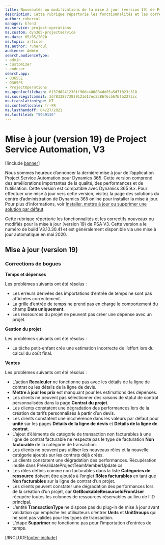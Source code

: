 ```yaml
---
title: Nouveautés ou modifications de la mise à jour (version 19) de Project Service Automation (correctif logiciel), V3
description: Cette rubrique répertorie les fonctionnalités et les correctifs disponibles pour la mise à jour (version 19) de Project Service Automation, V3.
author: ruhercul
manager: kfend
ms.service: project-operations
ms.custom: dyn365-projectservice
ms.date: 05/05/2020
ms.topic: article
ms.author: ruhercul
audience: Admin
search.audienceType:
- admin
- customizer
- enduser
search.app:
- D365CE
- D365PS
- ProjectOperations
ms.openlocfilehash: 0137d0241238ff96de406884dd05a5d7f023c318
ms.sourcegitcommit: 3d78338773929121d17ec3386f6cb67bfb2272cc
ms.translationtype: HT
ms.contentlocale: fr-FR
ms.lasthandoff: 04/27/2021
ms.locfileid: "5949136"
---
```

# <a name="project-service-automation-update-release-19-v3"></a>Mise à jour (version 19) de Project Service Automation, V3

[!include [banner](../includes/psa-now-project-operations.md)]

Nous sommes heureux d’annoncer la dernière mise à jour de l’application Project Service Automation pour Dynamics 365. Cette version comprend des améliorations importantes de la qualité, des performances et de l’utilisation. Cette version est compatible avec Dynamics 365 9.x. Pour effectuer une mise à jour vers cette version, visitez la page des solutions du centre d’administration de Dynamics 365 online pour installer la mise à jour. Pour plus d’informations, voir [Installer, mettre à jour ou supprimer une solution par défaut](/power-platform/admin/install-remove-preferred-solution).

Cette rubrique répertorie les fonctionnalités et les correctifs nouveaux ou modifiés pour la mise à jour (version 19) de PSA V3. Cette version a le numéro de build V3.10.30.41 et est généralement disponible via une mise à jour automatique en mai 2020.

## <a name="update-release-19"></a>Mise à jour (version 19)

### <a name="bug-fixes"></a>Corrections de bogues

**Temps et dépenses**

Les problèmes suivants ont été résolus : 

- Les erreurs dérivées des importations d’entrée de temps ne sont pas affichées correctement.
- La grille d’entrée de temps ne prend pas en charge le comportement du champ **Date uniquement**.
- Les ressources du projet ne peuvent pas créer une dépense avec un projet.

**Gestion du projet**

Les problèmes suivants ont été résolus : 

-  La tâche petit-enfant crée une estimation incorrecte de l’effort lors du calcul du coût final.

**Ventes**

Les problèmes suivants ont été résolus : 

- L’action **Recalculer** ne fonctionne pas avec les détails de la ligne de contrat ou les détails de la ligne de devis.
- **Mettre à jour les prix** est manquant pour les estimations des dépenses.
-  Les clients ne peuvent pas sélectionner des raisons de statut de contrat personnalisées dans la page **Contrat du projet**.
- Les clients constatent une dégradation des performances lors de la création de tarifs personnalisés à partir d’un devis.
- Les clients constatent une incohérence dans les valeurs par défaut pour **unité** sur les pages **Détails de la ligne de devis** et **Détails de la ligne de contrat**.
- L’ajout d’éléments de catégorie de transaction non facturables à une ligne de contrat facturable ne respecte pas le type de facturation **Non facturable** de la catégorie de transaction.
- Les clients ne peuvent pas utiliser les nouveaux rôles et la nouvelle catégorie ajoutés sur les contrats déjà créés.
- Ls clients constatent une dégradation des performances. Récupération inutile dans PreValidateProjectTeamMemberUpdate.cs
- Les rôles définis comme non facturables dans la liste **Catégories de ressource** doivent être ajoutés à l’onglet **Rôles facturables** en tant que **Non facturables** sur la ligne de contrat d’un projet.
- Les clients peuvent constater une dégradation des performances lors de la création d’un projet, car **GetBookableResourceIdFromUser** récupère toutes les colonnes de ressources réservables au lieu de l’ID principal.
- L’entité **TransactionType** ne dispose pas du plug-in de mise à jour avant validation qui empêche les utilisateurs d’entrer **Units** et **UnitGroups** qui ne sont pas valides pour les types de transaction.
- L’étape **Supprimer** ne fonctionne pas pour l’importation d’entrées de temps.


[!INCLUDE[footer-include](../includes/footer-banner.md)]